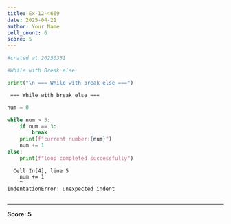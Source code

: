 ```yaml
---
title: Ex-12-4669
date: 2025-04-21
author: Your Name
cell_count: 6
score: 5
---
```


```python
#crated at 20250331
```


```python
#While with Break else
```


```python
print("\n === While with break else ===")
```

    
     === While with break else ===



```python
num = 0
```


```python
while num > 5:
    if num == 3:
        break
    print(f"current number:{num}")
    num += 1
else:
    print(f"loop completed successfully")
```


      Cell In[4], line 5
        num += 1
        ^
    IndentationError: unexpected indent




```python

```


---
**Score: 5**